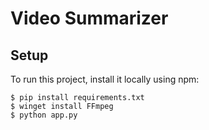# Video Summarizer

## Setup
To run this project, install it locally using npm:

```
$ pip install requirements.txt
$ winget install FFmpeg 
$ python app.py
```